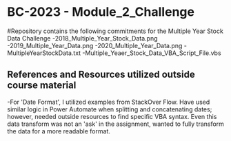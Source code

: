 # BC-2023 - Module_2_Challenge

#Repository contains the following commitments for the Multiple Year Stock Data Challenge
  -2018_Multiple_Year_Stock_Data.png
  -2019_Multiple_Year_Data.png
  -2020_Multiple_Year_Data.png
  -MultipleYearStockData.txt
  -Multiple_Yeaer_Stock_Data_VBA_Script_File.vbs
## References and Resources utilized outside course material
  -For 'Date Format', I utilized examples from StackOver Flow. Have used similar logic in Power Automate when splitting and concatenating dates; however, needed outside resources to find specific VBA syntax. Even this data transform was not an 'ask' in the assignment, wanted to fully transform the data for a more readable format. 
  

  
  
  
